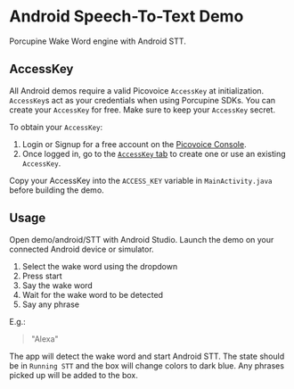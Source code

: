 # Android Speech-To-Text Demo

Porcupine Wake Word engine with Android STT.

## AccessKey

All Android demos require a valid Picovoice `AccessKey` at initialization. `AccessKey`s act as your credentials when using Porcupine SDKs.
You can create your `AccessKey` for free. Make sure to keep your `AccessKey` secret.

To obtain your `AccessKey`:
1. Login or Signup for a free account on the [Picovoice Console](https://picovoice.ai/console/).
2. Once logged in, go to the [`AccessKey` tab](https://console.picovoice.ai/access_key) to create one or use an existing `AccessKey`.

Copy your AccessKey into the `ACCESS_KEY` variable in `MainActivity.java` before building the demo.

## Usage

Open demo/android/STT with Android Studio. Launch the demo on your connected Android device or simulator.

1. Select the wake word using the dropdown
2. Press start
3. Say the wake word
4. Wait for the wake word to be detected
5. Say any phrase

E.g.:

> "Alexa"

The app will detect the wake word and start Android STT. The state should be in `Running STT` and the box will change colors to dark blue. Any phrases picked up will be added to the box.